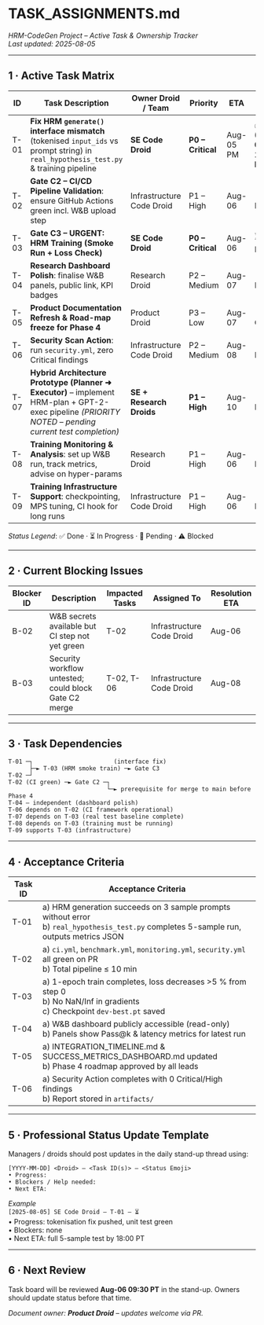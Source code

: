 # TASK_ASSIGNMENTS.md
_HRM-CodeGen Project – Active Task & Ownership Tracker_  
_Last updated: 2025-08-05_

---

## 1 · Active Task Matrix

| ID | Task Description | Owner Droid / Team | Priority | ETA | Status |
|----|------------------|--------------------|----------|-----|--------|
| T-01 | **Fix HRM `generate()` interface mismatch** (tokenised `input_ids` vs prompt string) in `real_hypothesis_test.py` & training pipeline | **SE Code Droid** | **P0 – Critical** | Aug-05 PM | ✅ **Done (2025-08-05 18:20 PT)** |
| T-02 | **Gate C2 – CI/CD Pipeline Validation**: ensure GitHub Actions green incl. W&B upload step | Infrastructure Code Droid | P1 – High | Aug-06 | 🔄 Pending |
| T-03 | **Gate C3 – URGENT: HRM Training (Smoke Run + Loss Check)** | **SE Code Droid** | **P0 – Critical** | Aug-06 | ⏳ In Progress |
| T-04 | **Research Dashboard Polish**: finalise W&B panels, public link, KPI badges | Research Droid | P2 – Medium | Aug-07 | 🔄 Pending |
| T-05 | **Product Documentation Refresh & Road-map freeze for Phase 4** | Product Droid | P3 – Low | Aug-07 | 🔄 Ongoing |
| T-06 | **Security Scan Action**: run `security.yml`, zero Critical findings | Infrastructure Code Droid | P2 – Medium | Aug-08 | 🔄 Pending |
| T-07 | **Hybrid Architecture Prototype (Planner ➜ Executor)** – implement HRM-plan + GPT-2-exec pipeline *(PRIORITY NOTED – pending current test completion)* | **SE + Research Droids** | **P1 – High** | Aug-10 | 🔄 Pending |
| T-08 | **Training Monitoring & Analysis**: set up W&B run, track metrics, advise on hyper-params | Research Droid | P1 – High | Aug-06 | 🔄 Pending |
| T-09 | **Training Infrastructure Support**: checkpointing, MPS tuning, CI hook for long runs | Infrastructure Code Droid | P1 – High | Aug-06 | 🔄 Pending |

_Status Legend_: ✅ Done · ⏳ In Progress · 🔄 Pending · ⚠ Blocked

---

## 2 · Current Blocking Issues

| Blocker ID | Description | Impacted Tasks | Assigned To | Resolution ETA |
|------------|-------------|----------------|-------------|----------------|
| B-02 | W&B secrets available but CI step not yet green | T-02 | Infrastructure Code Droid | Aug-06 |
| B-03 | Security workflow untested; could block Gate C2 merge | T-02, T-06 | Infrastructure Code Droid | Aug-08 |

---

## 3 · Task Dependencies

```
T-01 ─┐                       (interface fix)
      ├─► T-03 (HRM smoke train) ─► Gate C3
T-02 ─┘
T-02 (CI green) ─► Gate C2 ─┐
                            └─► prerequisite for merge to main before Phase 4
T-04 – independent (dashboard polish)
T-06 depends on T-02 (CI framework operational)
T-07 depends on T-03 (real test baseline complete)
T-08 depends on T-03 (training must be running)
T-09 supports T-03 (infrastructure)
```

---

## 4 · Acceptance Criteria

| Task ID | Acceptance Criteria |
|---------|---------------------|
| T-01 | a) HRM generation succeeds on 3 sample prompts without error<br>b) `real_hypothesis_test.py` completes 5-sample run, outputs metrics JSON |
| T-02 | a) `ci.yml`, `benchmark.yml`, `monitoring.yml`, `security.yml` all green on PR<br>b) Total pipeline ≤ 10 min |
| T-03 | a) 1-epoch train completes, loss decreases >5 % from step 0<br>b) No NaN/Inf in gradients<br>c) Checkpoint `dev-best.pt` saved |
| T-04 | a) W&B dashboard publicly accessible (read-only)<br>b) Panels show Pass@k & latency metrics for latest run |
| T-05 | a) INTEGRATION_TIMELINE.md & SUCCESS_METRICS_DASHBOARD.md updated<br>b) Phase 4 roadmap approved by all leads |
| T-06 | a) Security Action completes with 0 Critical/High findings<br>b) Report stored in `artifacts/` |

---

## 5 · Professional Status Update Template

Managers / droids should post updates in the daily stand-up thread using:

```
[YYYY-MM-DD] <Droid> – <Task ID(s)> – <Status Emoji>
• Progress:
• Blockers / Help needed:
• Next ETA:
```

_Example_  
`[2025-08-05] SE Code Droid – T-01 – ⏳`  
• Progress: tokenisation fix pushed, unit test green  
• Blockers: none  
• Next ETA: full 5-sample test by 18:00 PT

---

## 6 · Next Review

Task board will be reviewed **Aug-06 09:30 PT** in the stand-up. Owners should update status before that time.

_Document owner: **Product Droid** – updates welcome via PR._  
